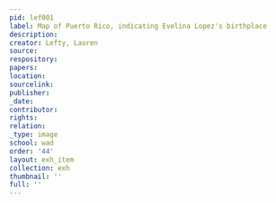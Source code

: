 ```yaml
---
pid: lef001
label: Map of Puerto Rico, indicating Evelina Lopez's birthplace
description:
creator: Lefty, Lauren
source:
respository:
papers:
location:
sourcelink:
publisher:
_date:
contributor:
rights:
relation:
_type: image
school: wad
order: '44'
layout: exh_item
collection: exh
thumbnail: ''
full: ''
---
```


